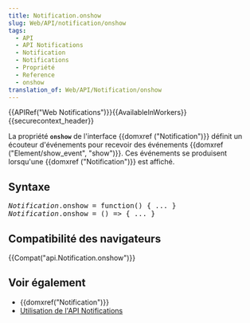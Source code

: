 ```yaml
---
title: Notification.onshow
slug: Web/API/notification/onshow
tags:
  - API
  - API Notifications
  - Notification
  - Notifications
  - Propriété
  - Reference
  - onshow
translation_of: Web/API/Notification/onshow
---
```

<p>{{APIRef("Web Notifications")}}{{AvailableInWorkers}}{{securecontext_header}}</p>

<p>La propriété <strong><code>onshow</code></strong> de l'interface {{domxref ("Notification")}} définit un écouteur d'événements pour recevoir des événements {{domxref ("Element/show_event", "show")}}. Ces événements se produisent lorsqu'une {{domxref ("Notification")}} est affiché.</p>

<h2 id="Syntaxe">Syntaxe</h2>

<pre class="syntaxbox"><var>Notification</var>.onshow = function() { ... }
<var>Notification</var>.onshow = () =&gt; { ... }
</pre>

<h2 id="Compatibilité_des_navigateurs">Compatibilité des navigateurs</h2>

<p>{{Compat("api.Notification.onshow")}}</p>

<h2 id="Voir_également">Voir également</h2>

<ul>
 <li>{{domxref("Notification")}}</li>
 <li><a href="/fr/docs/Web/API/Notifications_API/Using_the_Notifications_API">Utilisation de l'API Notifications</a></li>
</ul>
